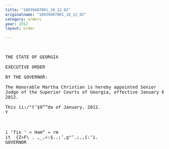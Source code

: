 ```yaml
---
title: "18039407001_10_12_02"
originalname: "18039407001_10_12_02"
category: orders
year: 2012
layout: order

---
```

<pre>
 

THE STATE OF GEORGIA

EXECUTIVE ORDER

BY THE GOVERNOR:

The Honorable Martha Christian is hereby appointed Senior
Judge of the Superior Courts of Georgia, effective January 6,
2012.

This ii:/°t’§9””da of January, 2012.
Y

  

i ‘fix ' « Ham“ » rm
it  {Z»F\ . ,_,«:§..;’,g"’.;,,{:‘i.
GOVERNOR

</pre>
